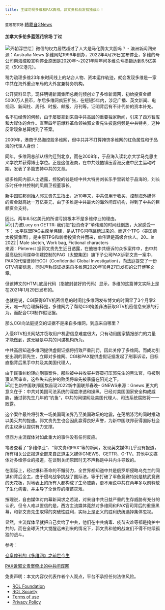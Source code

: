 ```yaml
---
title: 主媒勿视多维和PAX真相，郭文贵和战友孤独战斗！
---
```

`蓝莲花农场` [轉載自GNews](https://gnews.org/zh-hans/2436113/)

#### 加拿大多伦多蓝莲花农场 丁过
 ![兲朝浮世绘〗微信的权力居然超过了人大是马化腾太大胆吗？ - 澳洲新闻网](https://i1.wp.com/botanwang.com/sites/default/files/images/FRTfPcVVcAEUCKt.jpg)来源：Australia News 
多维网站1999年创办，2022年4月26日宣布停业，多维的母公司南海控股宣称停业原因是2020年～2021年两年间多维总亏损额达到6.5亿美元（50亿港元）。
 
稍为疏理多维23年来时间线上的站台人物、资本运作轨迹，就会发现多维是一家中共在海外重点布局的大外宣兼特务机构。
 
公开资料显示，现任明镜新闻集团总裁何频创立了多维新闻网，初始投资金额5000万人民币，尔后多维网疯狂扩张，在短短5年内，涉足广播、英文新闻、电视网、新闻社、周刊、时报、邮报、月刊等，证明背后有不计代价的资本补充。
 
名不见经传的何频，由于屡屡拿到来自中共高层的重要独家新闻，引来了西方智库和大媒体的合作。直至四年前爆料革命领袖郭文贵先生披露何频是中共特务，这种反常现象总算找到了答案。
 
2009年，港商于品海控股多维网，但中共并不打算掩饰多维网的红色属性和于品海的代理人身份：
 
同年，多维网总部从纽约迁到北京，而在2008年，于品海入读北京大学马克思主义学院并获得博士学位。正是这位港商，在中共残酷镇压香港反送中民主运动时期，发表了多篇支持中共的文章。
 
据多维网内部人士透露，控股的钱是经中共大特务刘长乐手里转给于品海的，刘长乐时任中共控制的凤凰卫视董事长。
 
新中国联邦创始人郭文贵先生指出，近10年来，中共仅用于收买、控制海外媒体的资金就高达一万亿美元，由于多维是中共最大的海外间谍机构，得到了中共的巨额资金支持。
 
因此，两年6.5亿美元的所谓亏损根本不是多维停业的理由。
 ![引力波Lucy on GETTR: 我们把“投资奇才”单伟建的时间线倒放，大家感受一下：  太平联盟PAG主席单伟建，是从TPG闪电跳槽过来的。而这个TPG（美国德太投资集团），是由原TPG和新桥投资合并而来，单伟建是高级合伙人。20… in  2022 | Male sketch, Work bag, Fictional characters](https://i.pinimg.com/originals/80/e6/1f/80e61f04bb891c9a32257fd6826af17b.jpg)来源：Pinterest 
据郭文贵先生近日透露，在他被中共缠诉的众多案件中，由中共最高级别间谍单伟建控制的PAG（太盟集团）旗下子公司PAX诉郭文贵一案中，PAX的代理律师行CGI（Confidential Global Investigation)，向法庭提交了一份GTV机密信息，同时声称该证据来自多维网2020年10月27日发布的公开博客文章。
 
但该博文的HTML底层代码（指被封装好的代码）显示，多维的这篇博文实际上是在2021年1月29日发布的。
 
也就是说，CGI获得GTV机密信息的时间比多维网发布博文的时间早了3个月零2天，唯一的合理解释是，多维网为了帮助CGI掩盖非法获取GTV机密信息来源的行为，而配合CGI制作假证据。
 
那么CGI向法庭提交的证据不是来自多维网，到底来自哪里？
 
入侵GTV相关网站并窃取用户机密信息难度很大，只有动用国家情报部门的力量才能做到，这无疑是中共的间谍机构所为。
 
中共高层知道多维网提供虚假证据将招致严重刑罚，因此关停了多维网。而成功引蛇出洞的郭先生，立即对多维网、CGI和PAX提供虚假证据发起了刑事诉讼，目标直指背后黑手中共及其美国代理人。
 
由于民事纠纷转向刑事案件，那些被中共收买并野蛮打压郭先生的黑法官，将被刑事法官审查，这些失去庇护的败类将率先被暴露在阳光之下。
 ![红色新中国联邦国旗首现2022新中国联邦春晚– GNEWS](https://assets.gnews.org/wp-content/uploads/2022/02/3.jpg)来源：Gnews 
更大的意义在于：中共对美国司法系统的深度渗透和操纵，已经对美国国家安全构成威胁，通过郭先生几年的“钓鱼”，中共的间谍网及美国代理人、司法系统腐败将一一败露。
 
这个案件最终将引发一场美国司法界乃至美国政坛的地震，在荡垢涤污的同时推动以美灭共的提速。郭文贵先生也会因此赢得良好声誉，为新中国联邦获得国际社会的主权承认提供有力支撑。
 
但西方主流媒体对如此重大的事件没有任何反应。
 
笔者查看了“多维停业”、“郭文贵和PAX”等的新闻，发现英文媒体几乎没有报道，所有相关公正报道全部来自正道主义媒体GNEWS、GETTR、G-TV。其他中文媒体对多维停业的报道，在谈到关闭原因时无不声称是中共内斗导致的。
 
在国际上，经过爆料革命的不懈努力，全世界都知道中共是俄罗斯侵略乌克兰的同谋和背后金主，由于侵乌战争挑战了国际法，等于打破了军备竞赛特别是核武竞赛的天花板，对地表上的所有人都构成了生命威胁，更不用说中共在两年多以前释放了生化病毒，并主导了全世界的疫苗灾难。
 
按理说，自由媒体对内幕新闻求之若渴，对来自中共日益严重的生存威胁有充分的认识，但令人难以置信的是，西方主流媒体竟然对多维网和PAX官司背后的重重黑幕，和郭文贵先生取得的突破性胜利，实际上是正义的胜利统统选择集体忽视。
 
显然，主流媒体早就把自己卖给了中共，他们在中共病毒、疫苗灾难等都是掩护中共的。而在全球灭共大觉醒远未到来的情况下，郭文贵和他的战友们不得不继续孤独的战斗。
 
参考：
 
[仓皇停刊的《多维网》之前世今生](https://himoney.press/the-past-and-present-of-the-multi-dimensional-web-that-has-been-shut-down-in-a-hurry/)
 
[PAX诉郭文贵案牵出的中共间谍网](https://himoney.press/the-ccp-spy-network-drawn-from-the-pax-v-guo-wengui-case/)

免责声明：本文内容仅代表作者个人观点，平台不承担任何法律风险。
  
- [ROL Foundation](https://rolfoundation.org/)
- [ROL Society](https://rolsociety.org/)
- [Terms of use](https://gnews.org/terms-of-use-3/)
- [Privacy Policy](https://gnews.org/privacy-policy/)

